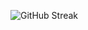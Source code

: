 ![GitHub Streak](https://streak-stats.demolab.com?user=Upioti&theme=transparent&hide_border=true&card_width=195&hide_total_contributions=true&hide_longest_streak=true)
